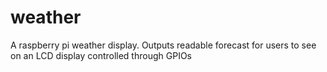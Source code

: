 # weather
A raspberry pi weather display. 
Outputs readable forecast for  users to see on an LCD display controlled through GPIOs

